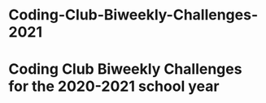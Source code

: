 # Coding-Club-Biweekly-Challenges-2021
# Coding Club Biweekly Challenges for the 2020-2021 school year
